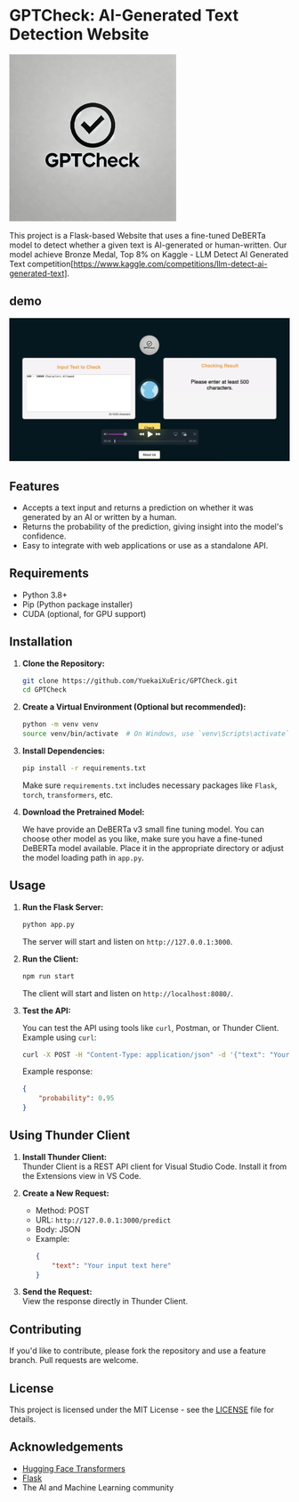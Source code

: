 # GPTCheck: AI-Generated Text Detection Website
<img src="client/src/img/logo.jpg" alt="Screenshot of the application" width="300" height="300"/>

This project is a Flask-based Website that uses a fine-tuned DeBERTa model to detect whether a given text is AI-generated or human-written. Our model achieve Bronze Medal, Top 8% on Kaggle - LLM Detect AI Generated Text competition[https://www.kaggle.com/competitions/llm-detect-ai-generated-text].

## demo
[![Demo Video](demo.jpg)](https://www.youtube.com/watch?v=XXjCVB6AzVg "GPTCheck")

## Features

- Accepts a text input and returns a prediction on whether it was generated by an AI or written by a human.
- Returns the probability of the prediction, giving insight into the model's confidence.
- Easy to integrate with web applications or use as a standalone API.

## Requirements

- Python 3.8+
- Pip (Python package installer)
- CUDA (optional, for GPU support)

## Installation

1. **Clone the Repository:**

    ```bash
    git clone https://github.com/YuekaiXuEric/GPTCheck.git
    cd GPTCheck
    ```

2. **Create a Virtual Environment (Optional but recommended):**

    ```bash
    python -m venv venv
    source venv/bin/activate  # On Windows, use `venv\Scripts\activate`
    ```

3. **Install Dependencies:**

    ```bash
    pip install -r requirements.txt
    ```

    Make sure `requirements.txt` includes necessary packages like `Flask`, `torch`, `transformers`, etc.

4. **Download the Pretrained Model:**

    We have provide an DeBERTa v3 small fine tuning model. You can choose other model as you like, make sure you have a fine-tuned DeBERTa model available. Place it in the appropriate directory or adjust the model loading path in `app.py`.

## Usage

1. **Run the Flask Server:**

    ```bash
    python app.py
    ```

    The server will start and listen on `http://127.0.0.1:3000`.

2. **Run the Client:**

    ```bash
    npm run start
    ```

    The client will start and listen on `http://localhost:8080/`.

3. **Test the API:**

    You can test the API using tools like `curl`, Postman, or Thunder Client. Example using `curl`:

    ```bash
    curl -X POST -H "Content-Type: application/json" -d '{"text": "Your input text here"}' http://127.0.0.1:3000/predict
    ```

    Example response:
    ```json
    {
        "probability": 0.95
    }
    ```

## Using Thunder Client

1. **Install Thunder Client:**  
    Thunder Client is a REST API client for Visual Studio Code. Install it from the Extensions view in VS Code.

2. **Create a New Request:**
    - Method: POST
    - URL: `http://127.0.0.1:3000/predict`
    - Body: JSON
    - Example:
        ```json
        {
            "text": "Your input text here"
        }
        ```

3. **Send the Request:**  
    View the response directly in Thunder Client.

## Contributing

If you'd like to contribute, please fork the repository and use a feature branch. Pull requests are welcome.

## License

This project is licensed under the MIT License - see the [LICENSE](LICENSE) file for details.

## Acknowledgements

- [Hugging Face Transformers](https://github.com/huggingface/transformers)
- [Flask](https://github.com/pallets/flask)
- The AI and Machine Learning community

